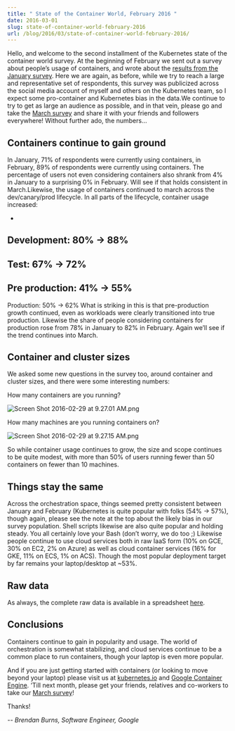 ```yaml
---
title: " State of the Container World, February 2016 "
date: 2016-03-01
slug: state-of-container-world-february-2016
url: /blog/2016/03/state-of-container-world-february-2016/
---
```

Hello, and welcome to the second installment of the Kubernetes state of the container world survey. At the beginning of February we sent out a survey about people’s usage of containers, and wrote about the [results from the January survey](http://blog.kubernetes.io/2016/02/state-of-container-world-january-2016.html). Here we are again, as before, while we try to reach a large and representative set of respondents, this survey was publicized across the social media account of myself and others on the Kubernetes team, so I expect some pro-container and Kubernetes bias in the data.We continue to try to get as large an audience as possible, and in that vein, please go and take the [March survey](https://docs.google.com/a/google.com/forms/d/1hlOEyjuN4roIbcAAUbDhs7xjNMoM8r-hqtixf6zUsp4/viewform) and share it with your friends and followers everywhere! Without further ado, the numbers...

## Containers continue to gain ground

In January, 71% of respondents were currently using containers, in February, 89% of respondents were currently using containers. The percentage of users not even considering containers also shrank from 4% in January to a surprising 0% in February. Will see if that holds consistent in March.Likewise, the usage of containers continued to march across the dev/canary/prod lifecycle. In all parts of the lifecycle, container usage increased:  


-
Development: 80% -\> 88%
-
Test: 67% -\> 72%
-
Pre production: 41% -\> 55%
-
Production: 50% -\> 62%
What is striking in this is that pre-production growth continued, even as workloads were clearly transitioned into true production. Likewise the share of people considering containers for production rose from 78% in January to 82% in February. Again we’ll see if the trend continues into March.  

## Container and cluster sizes

We asked some new questions in the survey too, around container and cluster sizes, and there were some interesting numbers:

How many containers are you running?  

 ![Screen Shot 2016-02-29 at 9.27.01 AM.png](https://lh6.googleusercontent.com/Ug0Bzcj6LZ__KYwUsHgMB5MFGnRHhexu6YKPaooShWCCpfYsCiynpod5cTZR_WnQdm4ox3GcHjMuGkfG863C3aiMy-sP-mX2vWJCv5gY3JzjOvCbzIvz0_pNZJSlHieTNWZZRJCv)




























How many machines are you running containers on?



 ![Screen Shot 2016-02-29 at 9.27.15 AM.png](https://lh5.googleusercontent.com/3wek678JBM05-9wllCpRjP0QQHl5qWfAVbW1dA5XqVMtf1JlLm2PW82-rrhOOSs_owGUAXOyG3eC53pd9qPTuedXukqmwC9zDOJoA7xeKeggMp3snapK9q_cWjbLDxrBLIhJHkTK)




























So while container usage continues to grow, the size and scope continues to be quite modest, with more than 50% of users running fewer than 50 containers on fewer than 10 machines.

## Things stay the same

Across the orchestration space, things seemed pretty consistent between January and February (Kubernetes is quite popular with folks (54% -\> 57%), though again, please see the note at the top about the likely bias in our survey population. Shell scripts likewise are also quite popular and holding steady. You all certainly love your Bash (don’t worry, we do too ;)
Likewise people continue to use cloud services both in raw IaaS form (10% on GCE, 30% on EC2, 2% on Azure) as well as cloud container services (16% for GKE, 11% on ECS, 1% on ACS). Though the most popular deployment target by far remains your laptop/desktop at ~53%.  

## Raw data

As always, the complete raw data is available in a spreadsheet [here](https://docs.google.com/spreadsheets/d/126nnv9Q9avxDvC82irJGUDK3UODokILZOQe5X_WB9VQ/edit?usp=sharing).

## Conclusions

Containers continue to gain in popularity and usage. The world of orchestration is somewhat stabilizing, and cloud services continue to be a common place to run containers, though your laptop is even more popular.

And if you are just getting started with containers (or looking to move beyond your laptop) please visit us at [kubernetes.io](http://kubernetes.io/) and [Google Container Engine](https://cloud.google.com/container-engine/). ‘Till next month, please get your friends, relatives and co-workers to take our [March survey](https://docs.google.com/a/google.com/forms/d/1hlOEyjuN4roIbcAAUbDhs7xjNMoM8r-hqtixf6zUsp4/viewform)!  



Thanks!

_-- Brendan Burns, Software Engineer, Google_
